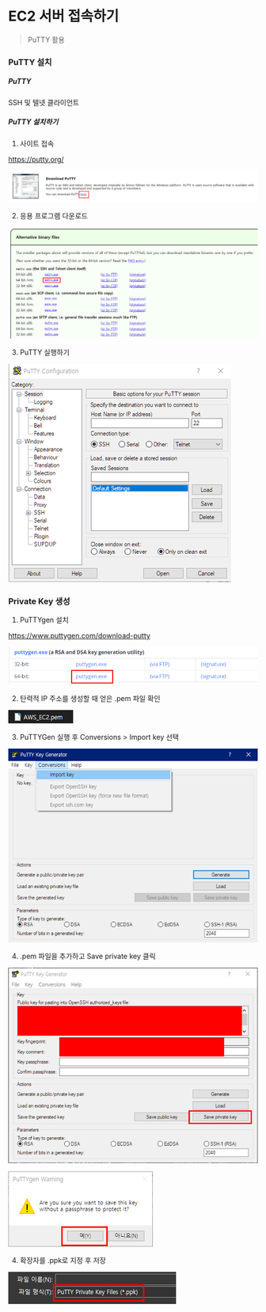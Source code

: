 # EC2 서버 접속하기

> PuTTY 활용



### PuTTY 설치

##### PuTTY

SSH 및 텔넷 클라이언트

##### PuTTY 설치하기

1. 사이트 접속

https://putty.org/

![image-20210909215225585](EC2_Putty.assets/image-20210909215225585.png)

2. 응용 프로그램 다운로드

![image-20210909215404346](EC2_Putty.assets/image-20210909215404346.png)

3. PuTTY 실행하기

![image-20210909215605070](EC2_Putty.assets/image-20210909215605070.png)



### Private Key 생성

1. PuTTYgen 설치

https://www.puttygen.com/download-putty

![image-20210909221339387](EC2_Putty.assets/image-20210909221339387.png)

2. 탄력적 IP 주소를 생성할 때 얻은 .pem 파일 확인

![image-20210909221004610](EC2_Putty.assets/image-20210909221004610.png)

3. PuTTYGen 실행 후 Conversions > Import key 선택

![image-20210909221522888](EC2_Putty.assets/image-20210909221522888.png)

4. .pem 파일을 추가하고 Save private key 클릭

![image-20210909221856921](EC2_Putty.assets/image-20210909221856921.png)

![image-20210909221922064](EC2_Putty.assets/image-20210909221922064.png)

4. 확장자를 .ppk로 지정 후 저장

![image-20210909222034439](EC2_Putty.assets/image-20210909222034439.png)
